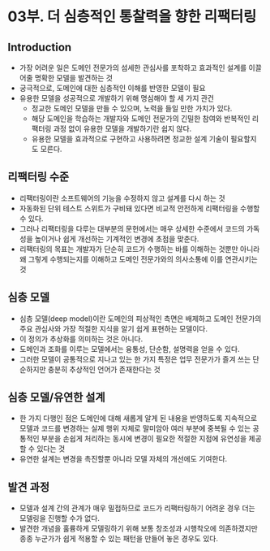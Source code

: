 # 03부. 더 심층적인 통찰력을 향한 리팩터링

## Introduction

- 가장 어려운 일은 도메인 전문가의 섬세한 관심사를 포착하고 효과적인 설계를 이끌어줄 명확한 모델을 발견하는 것
- 궁극적으로, 도메인에 대한 심층적인 이해를 반영한 모델이 필요
- 유용한 모델을 성공적으로 개발하기 위해 명심해야 할 세 가지 관건
  - 정교한 도메인 모델을 만들 수 있으며, 노력을 들일 만한 가치가 있다.
  - 해당 도메인을 학습하는 개발자와 도메인 전문가의 긴밀한 참여와 반복적인 리팩터링 과정 없이 유용한 모델을 개발하기란 쉽지 않다.
  - 유용한 모델을 효과적으로 구현하고 사용하려면 정교한 설계 기술이 필요할지도 모른다.

## 리팩터링 수준

- 리팩터링이란 소프트웨어의 기능을 수정하지 않고 설계를 다시 하는 것
- 자동화된 단위 테스트 스위트가 구비돼 있다면 비교적 안전하게 리팩터링을 수행할 수 있다.
- 그러나 리팩터링을 다루는 대부분의 문헌에서는 매우 상세한 수준에서 코드의 가독성을 높이거나 쉽게 개선하는 기계적인 변경에 초점을 맞춘다.
- 리팩터링의 목표는 개발자가 단순히 코드가 수행하는 바를 이해하는 것뿐만 아니라 왜 그렇게 수행되는지를 이해하고 도메인 전문가와의 의사소통에 이를 연관시키는 것

## 심층 모델

- 심층 모델(deep model)이란 도메인의 피상적인 측면은 배제하고 도메인 전문가의 주요 관심사와 가장 적절한 지식을 알기 쉽게 표현하는 모델이다.
- 이 정의가 추상화를 의미하는 것은 아니다.
- 도메인과 조화를 이루는 모델에서는 융통성, 단순함, 설명력을 얻을 수 있다.
- 그러한 모델이 공통적으로 지나고 있는 한 가지 특정은 업무 전문가가 즐겨 쓰는 단순하지만 충분히 추상적인 언어가 존재한다는 것

## 심층 모델/유연한 설계

- 한 가지 다행인 점은 도메인에 대해 새롭게 알게 된 내용을 반영하도록 지속적으로 모델과 코드를 변경하는 실제 행위 자체로 말미암아 여러 부분에 중복될 수 있는 공통적인 부분을 손쉽게 처리하는 동시에 변경이 필요한 적절한 지점에 유연성을 제공할 수 있다는 것
- 유연한 설계는 변경을 촉진할뿐 아니라 모델 자체의 개선에도 기여한다.

## 발견 과정

- 모델과 설계 간의 관계가 매우 밀접하므로 코드가 리팩터링하기 어려운 경우 더는 모델링을 진행할 수가 없다.
- 발견한 개념을 훌륭하게 모델링하기 위해 보통 창조성과 시행착오에 의존하겠지만 종종 누군가가 쉽게 적용할 수 있는 패턴을 만들어 놓은 경우도 있다.
